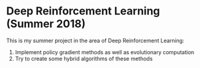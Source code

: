 # Deep Reinforcement Learning (Summer 2018)
This is my summer project in the area of Deep Reinforcement Learning:
1. Implement policy gradient methods as well as evolutionary computation
2. Try to create some hybrid algorithms of these methods
